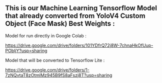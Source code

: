 ## This is our Machine Learning Tensorflow Model that already converted from YoloV4 Custom Object (Face Mask) Best Weights :

Model for run directly in Google Colab :

https://drive.google.com/drive/folders/101YDfrQ72j8W-7chnaHkOfUup-PObljY?usp=sharing

Model that will be converted to Tensorflow Lite :

https://drive.google.com/drive/folders/1-7zNQvtaT8zOtmlMz945B9fS8aFszj8T?usp=sharing
